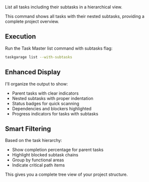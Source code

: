 List all tasks including their subtasks in a hierarchical view.

This command shows all tasks with their nested subtasks, providing a complete project overview.

## Execution

Run the Task Master list command with subtasks flag:
```bash
taskgarage list --with-subtasks
```

## Enhanced Display

I'll organize the output to show:
- Parent tasks with clear indicators
- Nested subtasks with proper indentation
- Status badges for quick scanning
- Dependencies and blockers highlighted
- Progress indicators for tasks with subtasks

## Smart Filtering

Based on the task hierarchy:
- Show completion percentage for parent tasks
- Highlight blocked subtask chains
- Group by functional areas
- Indicate critical path items

This gives you a complete tree view of your project structure.